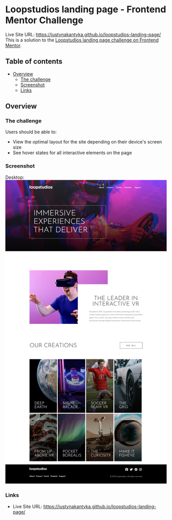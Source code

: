 # Loopstudios landing page - Frontend Mentor Challenge

Live Site URL: https://justynakantyka.github.io/loopstudios-landing-page/
This is a solution to the [Loopstudios landing page challenge on Frontend Mentor](https://www.frontendmentor.io/challenges/loopstudios-landing-page-N88J5Onjw). 

## Table of contents

- [Overview](#overview)
  - [The challenge](#the-challenge)
  - [Screenshot](#screenshot)
  - [Links](#links)

## Overview

### The challenge

Users should be able to:

- View the optimal layout for the site depending on their device's screen size
- See hover states for all interactive elements on the page

### Screenshot
Desktop:\
![](./screenshots/desktop.jpg)

### Links

- Live Site URL: https://justynakantyka.github.io/loopstudios-landing-page/
